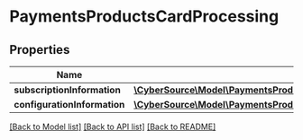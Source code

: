# PaymentsProductsCardProcessing

## Properties
Name | Type | Description | Notes
------------ | ------------- | ------------- | -------------
**subscriptionInformation** | [**\CyberSource\Model\PaymentsProductsCardProcessingSubscriptionInformation**](PaymentsProductsCardProcessingSubscriptionInformation.md) |  | [optional] 
**configurationInformation** | [**\CyberSource\Model\PaymentsProductsCardProcessingConfigurationInformation**](PaymentsProductsCardProcessingConfigurationInformation.md) |  | [optional] 

[[Back to Model list]](../README.md#documentation-for-models) [[Back to API list]](../README.md#documentation-for-api-endpoints) [[Back to README]](../README.md)


